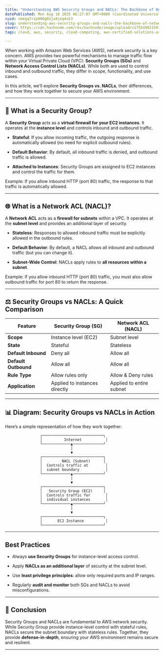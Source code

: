 ```yaml
---
title: "Understanding AWS Security Groups and NACLs: The Backbone of Network Security"
datePublished: Mon Aug 18 2025 06:27:07 GMT+0000 (Coordinated Universal Time)
cuid: cmegqfrzp000g02jx8jeq4sk3
slug: understanding-aws-security-groups-and-nacls-the-backbone-of-network-security
cover: https://cdn.hashnode.com/res/hashnode/image/upload/v1755498215915/892bfae1-a964-4421-b603-a7692bd1e2b8.jpeg
tags: cloud, aws, security, cloud-computing, aws-certified-solutions-architect-associate

---
```


When working with Amazon Web Services (AWS), network security is a key concern. AWS provides two powerful mechanisms to manage traffic flow within your Virtual Private Cloud (VPC): **Security Groups (SGs)** and **Network Access Control Lists (NACLs)**. While both are used to control inbound and outbound traffic, they differ in scope, functionality, and use cases.

In this article, we’ll explore **Security Groups vs. NACLs**, their differences, and how they work together to secure your AWS environment.

---

## 🔐 What is a Security Group?

A **Security Group** acts as a **virtual firewall for your EC2 instances**. It operates at the **instance level** and controls inbound and outbound traffic.

* **Stateful**: If you allow incoming traffic, the outgoing response is automatically allowed (no need for explicit outbound rules).
    
* **Default Behavior**: By default, all inbound traffic is denied, and outbound traffic is allowed.
    
* **Attached to Instances**: Security Groups are assigned to EC2 instances and control the traffic for them.
    

Example: If you allow inbound HTTP (port 80) traffic, the response to that traffic is automatically allowed.

---

## 🌐 What is a Network ACL (NACL)?

A **Network ACL** acts as a **firewall for subnets** within a VPC. It operates at the **subnet level** and provides an additional layer of security.

* **Stateless**: Responses to allowed inbound traffic must be explicitly allowed in the outbound rules.
    
* **Default Behavior**: By default, a NACL allows all inbound and outbound traffic (but you can change it).
    
* **Subnet-Wide Control**: NACLs apply rules to **all resources within a subnet**.
    

Example: If you allow inbound HTTP (port 80) traffic, you must also allow outbound traffic for port 80 to return the response.

---

## ⚖️ Security Groups vs NACLs: A Quick Comparison

| Feature | Security Group (SG) | Network ACL (NACL) |
| --- | --- | --- |
| **Scope** | Instance level (EC2) | Subnet level |
| **State** | Stateful | Stateless |
| **Default Inbound** | Deny all | Allow all |
| **Default Outbound** | Allow all | Allow all |
| **Rule Type** | Allow rules only | Allow & Deny rules |
| **Application** | Applied to instances directly | Applied to entire subnet |

---

## 📊 Diagram: Security Groups vs NACLs in Action

Here’s a simple representation of how they work together:

```plaintext
                ┌────────────────────────────┐
                │          Internet           │
                └─────────────▲──────────────┘
                              │
                              ▼
                ┌────────────────────────────┐
                │         NACL (Subnet)      │
                │  Controls traffic at        │
                │  subnet boundary            │
                └─────────────▲──────────────┘
                              │
                              ▼
                ┌────────────────────────────┐
                │   Security Group (EC2)     │
                │  Controls traffic for       │
                │  individual instances       │
                └─────────────▲──────────────┘
                              │
                              ▼
                ┌────────────────────────────┐
                │       EC2 Instance          │
                └────────────────────────────┘
```

---

## Best Practices

* Always **use Security Groups** for instance-level access control.
    
* Apply **NACLs as an additional layer** of security at the subnet level.
    
* Use **least privilege principles**: allow only required ports and IP ranges.
    
* Regularly **audit and monitor** both SGs and NACLs to avoid misconfigurations.
    

---

## 🏁 Conclusion

Security Groups and NACLs are fundamental to AWS network security. While Security Group provide instance-level control with stateful rules, NACLs secure the subnet boundary with stateless rules. Together, they provide **defense-in-depth**, ensuring your AWS environment remains secure and resilient.

---